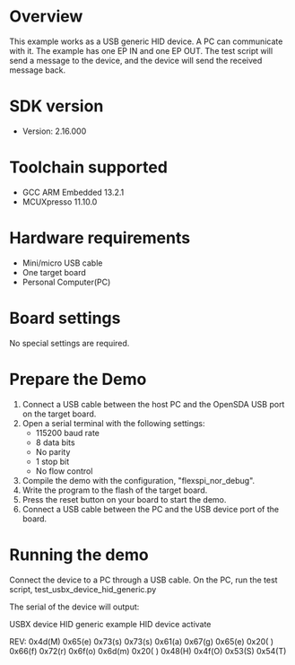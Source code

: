 Overview
========
This example works as a USB generic HID device. A PC can communicate with it.
The example has one EP IN and one EP OUT. The test script will send a message
to the device, and the device will send the received message back.


SDK version
===========
- Version: 2.16.000

Toolchain supported
===================
- GCC ARM Embedded  13.2.1
- MCUXpresso  11.10.0

Hardware requirements
=====================
- Mini/micro USB cable
- One target board
- Personal Computer(PC)

Board settings
==============
No special settings are required.

Prepare the Demo
================
1.  Connect a USB cable between the host PC and the OpenSDA USB port on the target board.
2.  Open a serial terminal with the following settings:
    - 115200 baud rate
    - 8 data bits
    - No parity
    - 1 stop bit
    - No flow control
3.  Compile the demo with the configuration, "flexspi_nor_debug".
4.  Write the program to the flash of the target board.
5.  Press the reset button on your board to start the demo.
6.  Connect a USB cable between the PC and the USB device port of the board.

Running the demo
================
Connect the device to a PC through a USB cable. On the PC, run the test script, test_usbx_device_hid_generic.py

The serial of the device will output:

USBX device HID generic example
HID device activate

REV:
0x4d(M) 0x65(e) 0x73(s) 0x73(s) 0x61(a) 0x67(g) 0x65(e) 0x20( ) 
0x66(f) 0x72(r) 0x6f(o) 0x6d(m) 0x20( ) 0x48(H) 0x4f(O) 0x53(S) 
0x54(T) 

